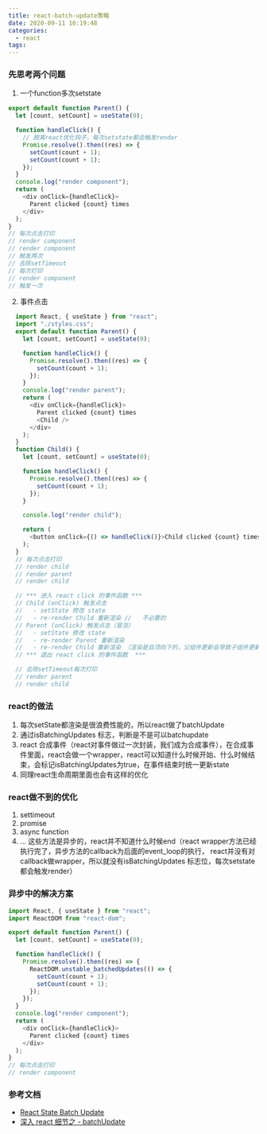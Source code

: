 ```yaml
---
title: react-batch-update策略
date: 2020-09-11 16:19:48
categories: 
  - react
tags:
---
```


### 先思考两个问题

1. 一个function多次setstate
```javascript
export default function Parent() {
  let [count, setCount] = useState(0);

  function handleClick() {
    // 脱离react优化钩子，每次setstate都会触发render
    Promise.resolve().then((res) => {
      setCount(count + 1);
      setCount(count + 1);
    });
  }
  console.log("render component");
  return (
    <div onClick={handleClick}>
      Parent clicked {count} times
    </div>
  );
}
// 每次点击打印
// render component
// render component
// 触发两次
// 去除setTimeout
// 每次打印
// render component
// 触发一次
```
2. 事件点击
```javascript
  import React, { useState } from "react";
  import "./styles.css";
  export default function Parent() {
    let [count, setCount] = useState(0);

    function handleClick() {
      Promise.resolve().then((res) => {
        setCount(count + 1);
      });
    }
    console.log("render parent");
    return (
      <div onClick={handleClick}>
        Parent clicked {count} times
        <Child />
      </div>
    );
  }
  function Child() {
    let [count, setCount] = useState(0);

    function handleClick() {
      Promise.resolve().then((res) => {
        setCount(count + 1);
      });
    }

    console.log("render child");

    return (
      <button onClick={() => handleClick()}>Child clicked {count} times</button>
    );
  }
  // 每次点击打印
  // render child
  // render parent
  // render child

  // *** 进入 react click 的事件函数 ***
  // Child (onClick) 触发点击
  //   - setState 修改 state
  //   - re-render Child 重新渲染 //   不必要的
  // Parent (onClick) 触发点击（冒泡）
  //   - setState 修改 state
  //   - re-render Parent 重新渲染
  //   - re-render Child 重新渲染 （渲染是自顶向下的，父组件更新会导致子组件更新）
  // *** 退出 react click 的事件函数  ***

  // 去除setTimeout每次打印
  // render parent
  // render child
```

### react的做法
1. 每次setState都渲染是很浪费性能的，所以react做了batchUpdate
2. 通过isBatchingUpdates 标志，判断是不是可以batchupdate
3. react 合成事件（react对事件做过一次封装，我们成为合成事件），在合成事件里面，react会做一个wrapper，react可以知道什么时候开始、什么时候结束，会标记isBatchingUpdates为true，在事件结束时统一更新state
4. 同理react生命周期里面也会有这样的优化

### react做不到的优化
1. settimeout
2. promise
3. async function
4. ...
这些方法是异步的，react并不知道什么时候end（react wrapper方法已经执行完了，异步方法的callback为后面的event_loop的执行， react并没有对callback做wrapper，所以就没有isBatchingUpdates 标志位，每次setstate都会触发render）

### 异步中的解决方案
```javascript
import React, { useState } from "react";
import ReactDOM from "react-dom";

export default function Parent() {
  let [count, setCount] = useState(0);

  function handleClick() {
    Promise.resolve().then((res) => {
      ReactDOM.unstable_batchedUpdates(() => {
        setCount(count + 1);
        setCount(count + 1);
      });
    });
  }
  console.log("render component");
  return (
    <div onClick={handleClick}>
      Parent clicked {count} times
    </div>
  );
}
// 每次点击打印
// render component

```

### 参考文档
- [React State Batch Update](https://medium.com/swlh/react-state-batch-update-b1b61bd28cd2)
- [深入 react 细节之 - batchUpdate](https://zhuanlan.zhihu.com/p/78516581)
